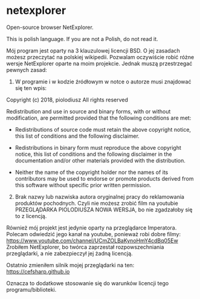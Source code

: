 # netexplorer
Open-source browser NetExplorer.

This is polish language. If you are not a Polish, do not read it.

Mój program jest oparty na 3 klauzulowej licencji BSD. O jej zasadach możesz przeczytać na polskiej wikipedii.
Pozwalam oczywiście robić różne wersje NetExplorer oparte na moim projekcie. Jednak muszą przestrzegać
pewnych zasad:
1. W programie i w kodzie źródłowym w notce o autorze musi znajdować się ten wpis:

Copyright (c) 2018, piolodiusz
All rights reserved

Redistribution and use in source and binary forms, with or without
modification, are permitted provided that the following conditions are met:

* Redistributions of source code must retain the above copyright notice, this
  list of conditions and the following disclaimer.

* Redistributions in binary form must reproduce the above copyright notice,
  this list of conditions and the following disclaimer in the documentation
  and/or other materials provided with the distribution.

* Neither the name of the copyright holder nor the names of its
  contributors may be used to endorse or promote products derived from
  this software without specific prior written permission.

2. Brak nazwy lub nazwiska autora oryginalnej pracy do reklamowania produktów pochodnych. Czyli nie możesz
zrobić film na youtubie PRZEGLĄDARKA PIOLODIUSZA NOWA WERSJA, bo nie zgadzałoby się to z licencją.

Również mój projekt jest jedynie oparty na przeglądarce Imperatora. Polecam odwiedzić jego kanał na youtube,
ponieważ robi dobre filmy:
https://www.youtube.com/channel/UCmZOLBaKynoHmY4cdBq05Ew
Zrobiłem NetExplorer, bo twórca zaprzestał rozpowszechniania przeglądarki, a nie zabezpieczył
jej żadną licencją.

Ostatnio zmieniłem silnik mojej przeglądarki na ten:
https://cefsharp.github.io

Oznacza to dodatkowe stosowanie się do warunków licencji tego programu/biblioteki.
